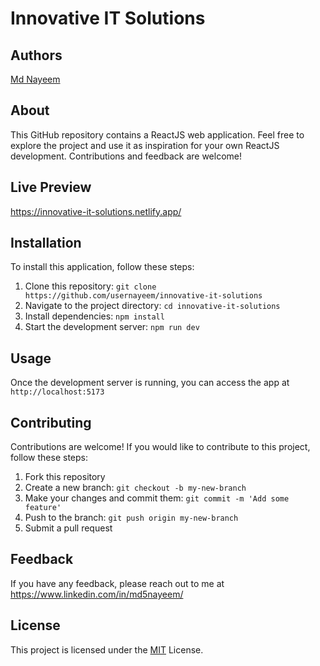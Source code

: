 # Innovative IT Solutions

## Authors

 [Md Nayeem](https://www.github.com/usernayeem)

## About

This GitHub repository contains a ReactJS web application. Feel free to explore the project and use it as inspiration for your own ReactJS development. Contributions and feedback are welcome! 


## Live Preview

https://innovative-it-solutions.netlify.app/


## Installation

To install this application, follow these steps:

1. Clone this repository: `git clone https://github.com/usernayeem/innovative-it-solutions`
2. Navigate to the project directory: `cd innovative-it-solutions`
3. Install dependencies: `npm install`
4. Start the development server: `npm run dev`

## Usage

Once the development server is running, you can access the app at `http://localhost:5173`

## Contributing

Contributions are welcome! If you would like to contribute to this project, follow these steps:

1. Fork this repository
2. Create a new branch: `git checkout -b my-new-branch`
3. Make your changes and commit them: `git commit -m 'Add some feature'`
4. Push to the branch: `git push origin my-new-branch`
5. Submit a pull request

## Feedback

If you have any feedback, please reach out to me at https://www.linkedin.com/in/md5nayeem/


## License

This project is licensed under the [MIT](LICENSE) License.
